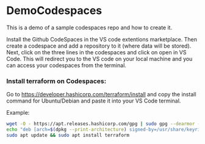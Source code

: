 # DemoCodespaces
This is a demo of a sample codespaces repo and how to create it.

Install the Github CodeSpaces in the VS code extentions marketplace. Then create a codespace and add a repository to it (where data will be stored). Next, click on the three lines in the codespaces and click on open in VS Code. This will redirect you to the VS code on your local machine and you can access your codespaces from the terminal.

### Install terraform on Codespaces:

Go to https://developer.hashicorp.com/terraform/install and copy the install command for Ubuntu/Debian and paste it into your VS Code terminal.

Example:
```bash
wget -O - https://apt.releases.hashicorp.com/gpg | sudo gpg --dearmor -o /usr/share/keyrings/hashicorp-archive-keyring.gpg
echo "deb [arch=$(dpkg --print-architecture) signed-by=/usr/share/keyrings/hashicorp-archive-keyring.gpg] https://apt.releases.hashicorp.com $(lsb_release -cs) main" | sudo tee /etc/apt/sources.list.d/hashicorp.list
sudo apt update && sudo apt install terraform
```

